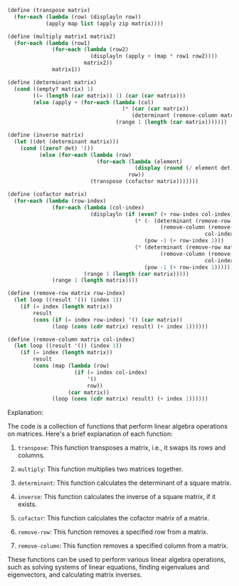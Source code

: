 ```scheme
(define (transpose matrix)
  (for-each (lambda (row) (displayln row))
            (apply map list (apply zip matrix))))

(define (multiply matrix1 matrix2)
  (for-each (lambda (row1)
              (for-each (lambda (row2)
                          (displayln (apply + (map * row1 row2))))
                        matrix2))
              matrix1))

(define (determinant matrix)
  (cond ((empty? matrix) 1)
        ((= (length (car matrix)) 1) (car (car matrix)))
        (else (apply + (for-each (lambda (col)
                                    (* (car (car matrix))
                                       (determinant (remove-column matrix col))))
                                  (range 1 (length (car matrix)))))))

(define (inverse matrix)
  (let ((det (determinant matrix)))
    (cond ((zero? det) '())
          (else (for-each (lambda (row)
                            (for-each (lambda (element)
                                        (display (round (/ element det) 4)))
                                      row))
                          (transpose (cofactor matrix)))))))

(define (cofactor matrix)
  (for-each (lambda (row-index)
              (for-each (lambda (col-index)
                          (displayln (if (even? (+ row-index col-index))
                                        (* (- (determinant (remove-row matrix row-index)
                                                (remove-column (remove-row matrix row-index)
                                                              col-index)))
                                           (pow -1 (+ row-index 1)))
                                        (* (determinant (remove-row matrix row-index)
                                                (remove-column (remove-row matrix row-index)
                                                              col-index)))
                                           (pow -1 (+ row-index 1))))))
                        (range 1 (length (car matrix)))))
              (range 1 (length matrix))))

(define (remove-row matrix row-index)
  (let loop ((result '()) (index 1))
    (if (= index (length matrix))
        result
        (cons (if (= index row-index) '() (car matrix))
              (loop (cons (cdr matrix) result) (+ index 1))))))

(define (remove-column matrix col-index)
  (let loop ((result '()) (index 1))
    (if (= index (length matrix))
        result
        (cons (map (lambda (row)
                     (if (= index col-index)
                         '()
                         row))
                   (car matrix))
              (loop (cons (cdr matrix) result) (+ index 1))))))
```

Explanation:

The code is a collection of functions that perform linear algebra operations on matrices. Here's a brief explanation of each function:

1. `transpose`: This function transposes a matrix, i.e., it swaps its rows and columns.

2. `multiply`: This function multiplies two matrices together.

3. `determinant`: This function calculates the determinant of a square matrix.

4. `inverse`: This function calculates the inverse of a square matrix, if it exists.

5. `cofactor`: This function calculates the cofactor matrix of a matrix.

6. `remove-row`: This function removes a specified row from a matrix.

7. `remove-column`: This function removes a specified column from a matrix.

These functions can be used to perform various linear algebra operations, such as solving systems of linear equations, finding eigenvalues and eigenvectors, and calculating matrix inverses.